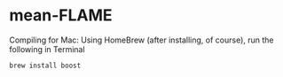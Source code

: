 # mean-FLAME

Compiling for Mac: Using HomeBrew (after installing, of course), run the following in Terminal
```
brew install boost
```